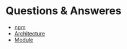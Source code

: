 # Questions & Answeres

- [npm](.npm.md)
- [Architecture](./architecture.md)
- [Module](./module.md)
